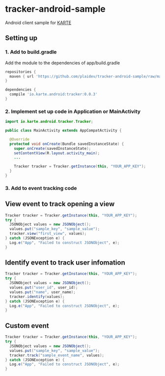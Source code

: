 # tracker-android-sample
Android client sample for [KARTE](https://karte.io)

## Setting up

### 1. Add to build.gradle
Add the module to the dependencies of app/build.gradle

```groovy
repositories {
  maven { url 'https://github.com/plaidev/tracker-android-sample/raw/master/maven-repo' }
}

dependencies {
  compile 'io.karte.android:tracker:0.0.3'
}
```

### 2. Implement set up code in Application or MainActivity
```java
import io.karte.android.tracker.Tracker;

public class MainActivity extends AppCompatActivity {

  @Override
  protected void onCreate(Bundle savedInstanceState) {
    super.onCreate(savedInstanceState);
    setContentView(R.layout.activity_main);
    ...

    Tracker tracker = Tracker.getInstance(this, "YOUR_APP_KEY");
  }
}
```

### 3. Add to event tracking code
## View event to track opening a view
```java
Tracker tracker = Tracker.getInstance(this, "YOUR_APP_KEY");
try {
  JSONObject values = new JSONObject();
  values.put("sample_key", "sample_value");
  tracker.view("first_view", values);
} catch (JSONException e) {
  Log.e("App", "Failed to construct JSONObject", e);
}
```

## Identify event to track user infomation
```java
Tracker tracker = Tracker.getInstance(this, "YOUR_APP_KEY");
try {
  JSONObject values = new JSONObject();
  values.put("user_id", user_id);
  values.put("name", user_name);
  tracker.identify(values);
} catch (JSONException e) {
  Log.e("App", "Failed to construct JSONObject", e);
}
```

## Custom event
```java
Tracker tracker = Tracker.getInstance(this, "YOUR_APP_KEY");
try {
  JSONObject values = new JSONObject();
  values.put("sample_key", "sample_value");
  tracker.track("sample_event_name", values);
} catch (JSONException e) {
  Log.e("App", "Failed to construct JSONObject", e);
}
```

